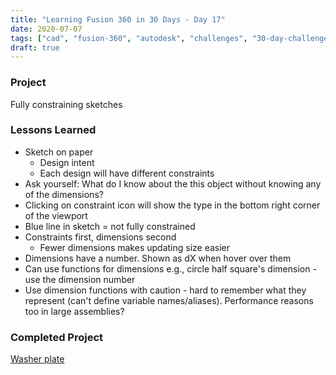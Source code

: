 ```yaml
---
title: "Learning Fusion 360 in 30 Days - Day 17"
date: 2020-07-07
tags: ["cad", "fusion-360", "autodesk", "challenges", "30-day-challenge", "fusion-360-in-30"]
draft: true
---
```

### Project
Fully constraining sketches

### Lessons Learned
- Sketch on paper
    - Design intent
    - Each design will have different constraints
- Ask yourself: What do I know about the this object without knowing any of the dimensions?
- Clicking on constraint icon will show the type in the bottom right corner of the viewport
- Blue line in sketch = not fully constrained
- Constraints first, dimensions second
    - Fewer dimensions makes updating size easier
- Dimensions have a number. Shown as dX when hover over them
- Can use functions for dimensions e.g., circle half square's dimension - use the dimension number
- Use dimension functions with caution - hard to remember what they represent (can't define variable names/aliases). Performance reasons too in large assemblies?

### Completed Project
[Washer plate](https://a360.co/2Dd4C39)
